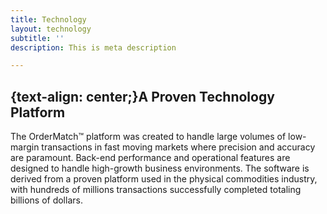 ```yaml
---
title: Technology
layout: technology
subtitle: ''
description: This is meta description

---
```

## {text-align: center;}A Proven Technology Platform

The OrderMatch™ platform was created to handle large volumes of low-margin transactions in fast moving markets where precision and accuracy are paramount. Back-end performance and operational features are designed to handle high-growth business environments. The software is derived from a proven platform used in the physical commodities industry, with hundreds of millions transactions successfully completed totaling billions of dollars.